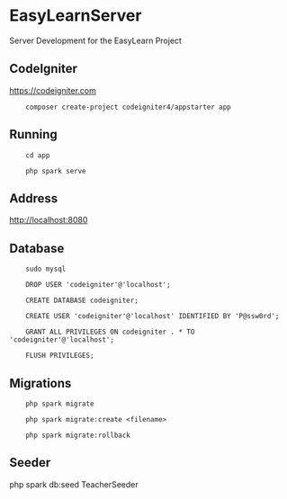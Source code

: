 # EasyLearnServer

Server Development for the EasyLearn Project

## CodeIgniter

<https://codeigniter.com>

```
    composer create-project codeigniter4/appstarter app
```

## Running

```
    cd app
    
    php spark serve
```

## Address

<http://localhost:8080>

## Database

```
    sudo mysql

    DROP USER 'codeigniter'@'localhost';

    CREATE DATABASE codeigniter;

    CREATE USER 'codeigniter'@'localhost' IDENTIFIED BY 'P@ssw0rd';

    GRANT ALL PRIVILEGES ON codeigniter . * TO 'codeigniter'@'localhost';

    FLUSH PRIVILEGES;
```

## Migrations

```
    php spark migrate
    
    php spark migrate:create <filename>

    php spark migrate:rollback
```

## Seeder

php spark db:seed TeacherSeeder